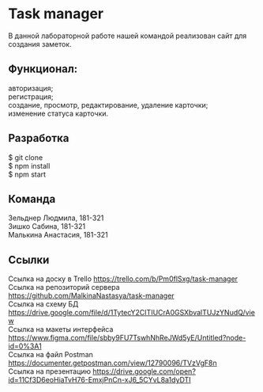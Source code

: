 # Task manager
В данной лабораторной работе нашей командой реализован сайт для создания заметок.

## Функционал:
авторизация;  
регистрация;  
создание, просмотр, редактирование, удаление карточки;  
изменение статуса карточки.  

## Разработка
$ git clone  
$ npm install  
$ npm start  

## Команда
Зельднер Людмила, 181-321  
Зишко Сабина, 181-321  
Малькина Анастасия, 181-321  

## Ссылки
Ссылка на доску в Trello https://trello.com/b/Pm0flSxg/task-manager  
Ссылка на репозиторий сервера https://github.com/MalkinaNastasya/task-manager  
Ссылка на схему БД https://drive.google.com/file/d/1TytecY2CITIUCrA0GSXbvalTUJzYNudQ/view  
Ссылка на макеты интерфейса https://www.figma.com/file/sbby9FU7TswhNhReJWd5yE/Untitled?node-id=0%3A1  
Ссылка на файл Postman https://documenter.getpostman.com/view/12790096/TVzVgF8n  
Ссылка на презентацию https://drive.google.com/open?id=11Cf3D6eoHiaTvH76-EmxjPnCn-xJ6_5CYvL8a1dyDTI  


